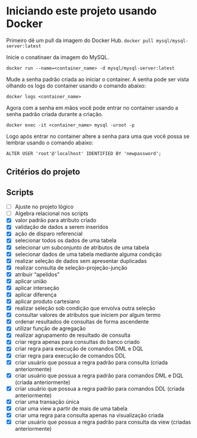 # Iniciando este projeto usando Docker

Primeiro dê um pull da imagem do Docker Hub.
`docker pull mysql/mysql-server:latest`

Inicie o conatinaer da imagem do MySQL.

`docker run --name=<container_name> -d mysql/mysql-server:latest`

Mude a senha padrão criada ao iniciar o container. A senha pode ser vista olhando os logs do container usando o comando abaixo:

`docker logs <container_name>`

Agora com a senha em mãos você pode entrar no container usando a senha padrão criada durante a criação.

`docker exec -it <container_name> mysql -uroot -p`

Logo após entrar no container altere a senha para uma que você possa se lembrar usando o comando abaixo:

`ALTER USER 'root'@'localhost' IDENTIFIED BY 'newpassword';`

## Critérios do projeto

## Scripts
- [ ] Ajuste no projeto lógico
- [ ] Algebra relacional nos scripts
- [x] valor padrão para atributo criado
- [x] validação de dados a serem inseridos
- [x] ação de disparo referencial
- [x] selecionar todos os dados de uma tabela
- [x] selecionar um subconjunto de atributos de uma tabela
- [x] selecionar dados de uma tabela mediante alguma condição
- [x] realizar seleção de dados sem apresentar duplicadas
- [x] realizar consulta de seleção-projeção-junção
- [x] atribuir “apelidos”
- [x] aplicar união
- [x] aplicar interseção
- [x] aplicar diferença
- [x] aplicar produto cartesiano
- [x] realizar seleção sob condição que envolva outra seleção
- [x] consultar valores de atributos que iniciem por algum termo
- [x] ordenar resultados de consultas de forma ascendente
- [x] utilizar função de agregação
- [x] realizar agrupamento de resultado de consulta
- [x] criar regra apenas para consultas do banco criado
- [x] criar regra para execução de comandos DML e DQL
- [x] criar regra para execução de comandos DDL
- [x] criar usuário que possua a regra padrão para consulta (criada anteriormente)
- [x] criar usuário que possua a regra padrão para comandos DML e DQL (criada anteriormente)
- [x] criar usuário que possua a regra padrão para comandos DDL (criada anteriormente)
- [x] criar uma transação única
- [x] criar uma view a partir de mais de uma tabela
- [x] criar uma regra para consulta apenas na visualização criada
- [x] criar usuário que possua a regra padrão para consulta da view (criadas anteriormente)
